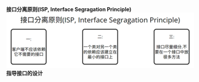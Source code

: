 **接口分离原则(ISP, Interface Segragation Principle)**
![](https://github.com/Yuriumi/ProgrammingIdeas/blob/main/3.DesignPrinciples/Other/Pasted%20image%2020221126133715.png)
**指导接口的设计**
